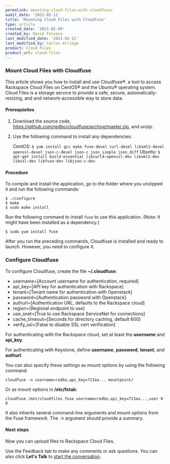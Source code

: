 ```yaml
---
permalink: mounting-cloud-files-with-cloudfuse/
audit_date: '2021-02-11'
title: 'Mounting Cloud Files with Cloudfuse'
type: article
created_date: '2021-02-09'
created_by: David Fonseca
last_modified_date: '2021-02-11'
last_modified_by: Carlos Arriaga
product: Cloud Files
product_url: cloud-files
---
```


### Mount Cloud Files with Cloudfuse

This article shows you how to install and use Cloudfuse&reg;, a tool to access Rackspace Cloud Files on CentOS&reg; and the
Ubuntu&reg; operating system. Cloud Files is a storage service to provide a safe, secure, automatically-resizing, and
and network-accessible way to store data.

#### Prerequisites

1. Download the source code, https://github.com/redbo/cloudfuse/archive/master.zip, and unzip.
2. Use the following command to install any dependencies: 

    CentOS: `$ yum install gcc make fuse-devel curl-devel libxml2-devel openssl-devel json-c-devel json-c json_simple json_diff`
    Ubuntu: `$ apt-get install build-essential libcurl4-openssl-dev libxml2-dev libssl-dev libfuse-dev libjson-c-dev`

#### Procedure

To compile and install the application, go to the folder where you unzipped it and run the following commands:

    $ ./configure
    $ make
    $ sudo make install
    
Run the following command to install `fuse` to use this application. (Note: It might have been installed as a dependency.)

    $ sudo yum install fuse

After you run the preceding commands, Cloudfuse is installed and ready to launch. However, you need to configure it.

### Configure Cloudfuse

To configure Cloudfuse, create the file **~/.cloudfuse**:

- username=[Account username for authentication, required]
- api_key=[API key for authentication with Rackspace]
- tenant=[Tenant name for authentication with Openstack]
- password=[Authentication password with Openstack]
- authurl=[Authentication URL, defaults to the Rackspace cloud]
- region=[Regional endpoint to use]
- use_snet=[True to use Rackspace ServiceNet for connections]
- cache_timeout=[Seconds for directory caching, default 600]
- verify_ssl=[False to disable SSL cert verification]

For authenticating with the Rackspace cloud, set at least the **username** and **api_key**.

For authenticating with Keystone, define **username**, **password**, **tenant**, and **authurl**.

You can also specify these settings as mount options by using the following command:

    cloudfuse -o username=redbo,api_key=713aa... mountpoint/

Or as mount options in **/etc/fstab**:

    cloudfuse /mnt/cloudfiles fuse username=redbo,api_key=713aa...,user 0 0

It also inherits several command-line arguments and mount options from the Fuse framework. The `-h` argument should provide a summary.

#### Next steps

Now you can upload files to Rackspace Cloud Files.

Use the Feedback tab to make any comments or ask questions. You can also click
**Let's Talk** to [start the conversation](https://www.rackspace.com/). 
